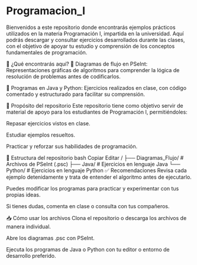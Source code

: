 # Programacion_I
Bienvenidos a este repositorio donde encontrarás ejemplos prácticos utilizados en la materia Programación I, impartida en la universidad. Aquí podrás descargar y consultar ejercicios desarrollados durante las clases, con el objetivo de apoyar tu estudio y comprensión de los conceptos fundamentales de programación.

📌 ¿Qué encontrarás aquí?
🔹 Diagramas de flujo en PSeInt: Representaciones gráficas de algoritmos para comprender la lógica de resolución de problemas antes de codificarlos.

🔹 Programas en Java y Python: Ejercicios realizados en clase, con código comentado y estructurado para facilitar su comprensión.

🎯 Propósito del repositorio
Este repositorio tiene como objetivo servir de material de apoyo para los estudiantes de Programación I, permitiéndoles:

Repasar ejercicios vistos en clase.

Estudiar ejemplos resueltos.

Practicar y reforzar sus habilidades de programación.

📁 Estructura del repositorio
bash
Copiar
Editar
/
├── Diagramas_Flujo/     # Archivos de PSeInt (.psc)
├── Java/                # Ejercicios en lenguaje Java
└── Python/              # Ejercicios en lenguaje Python
✅ Recomendaciones
Revisa cada ejemplo detenidamente y trata de entender el algoritmo antes de ejecutarlo.

Puedes modificar los programas para practicar y experimentar con tus propias ideas.

Si tienes dudas, comenta en clase o consulta con tus compañeros.

📥 Cómo usar los archivos
Clona el repositorio o descarga los archivos de manera individual.

Abre los diagramas .psc con PSeInt.

Ejecuta los programas de Java o Python con tu editor o entorno de desarrollo preferido.
